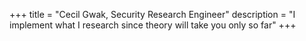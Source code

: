 +++
title = "Cecil Gwak, Security Research Engineer"
description = "I implement what I research since theory will take you only so far"
+++